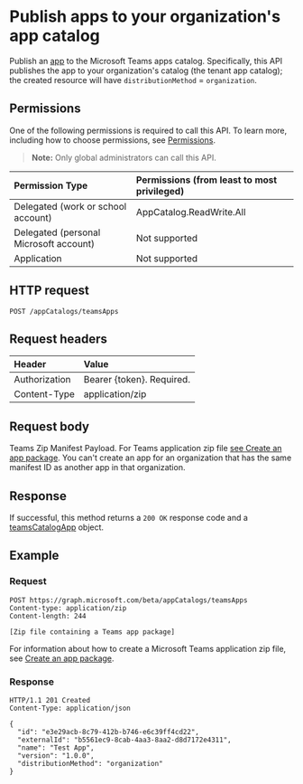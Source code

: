 # Publish apps to your organization's app catalog



Publish an [app](../resources/teamsapp.md) to the Microsoft Teams apps catalog. 
Specifically, this API publishes the app to your organization's catalog (the tenant app catalog); 
the created resource will have `distributionMethod` = `organization`.

## Permissions

One of the following permissions is required to call this API. To learn more, including how to choose permissions, see [Permissions](https://developer.microsoft.com/graph/docs/concepts/permissions_reference).

>**Note:** Only global administrators can call this API. 

| Permission Type                        | Permissions (from least to most privileged)|
|:----------------------------------     |:-------------|
| Delegated (work or school account)     | AppCatalog.ReadWrite.All |
| Delegated (personal Microsoft account) | Not supported|
| Application                            | Not supported|

## HTTP request
<!-- { "blockType": "ignored" } -->
```http
POST /appCatalogs/teamsApps
```

## Request headers

| Header        | Value           |
|:--------------|:--------------  |
| Authorization | Bearer {token}. Required.  |
| Content-Type  | application/zip |

## Request body

Teams Zip Manifest Payload. 
For Teams application zip file [see Create an app package](https://docs.microsoft.com/en-us/microsoftteams/platform/concepts/apps/apps-package). 
You can't create an app for an organization that has the same manifest ID as another app in that organization.

## Response

If successful, this method returns a `200 OK` response code and a [teamsCatalogApp](../resources/teamsapp.md) object.

## Example

### Request

```http
POST https://graph.microsoft.com/beta/appCatalogs/teamsApps
Content-type: application/zip
Content-length: 244

[Zip file containing a Teams app package]
```

For information about how to create a Microsoft Teams application zip file, see [Create an app package](https://docs.microsoft.com/en-us/microsoftteams/platform/concepts/apps/apps-package). 

### Response

```
HTTP/1.1 201 Created
Content-Type: application/json

{
  "id": "e3e29acb-8c79-412b-b746-e6c39ff4cd22",
  "externalId": "b5561ec9-8cab-4aa3-8aa2-d8d7172e4311",
  "name": "Test App",
  "version": "1.0.0",
  "distributionMethod": "organization"
}
```
